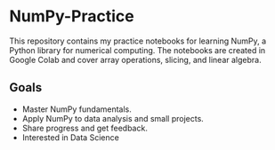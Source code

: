 # NumPy-Practice

This repository contains my practice notebooks for learning NumPy, a Python library for numerical computing. The notebooks are created in Google Colab and cover array operations, slicing, and linear algebra.

## Goals
- Master NumPy fundamentals.
- Apply NumPy to data analysis and small projects.
- Share progress and get feedback.
- Interested in Data Science 
